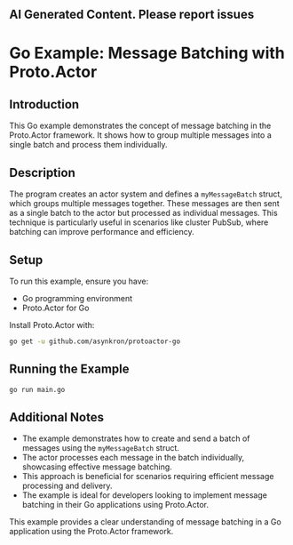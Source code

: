 ## AI Generated Content. Please report issues

# Go Example: Message Batching with Proto.Actor

## Introduction
This Go example demonstrates the concept of message batching in the Proto.Actor framework. It shows how to group multiple messages into a single batch and process them individually.

## Description
The program creates an actor system and defines a `myMessageBatch` struct, which groups multiple messages together. These messages are then sent as a single batch to the actor but processed as individual messages. This technique is particularly useful in scenarios like cluster PubSub, where batching can improve performance and efficiency.

## Setup
To run this example, ensure you have:
- Go programming environment
- Proto.Actor for Go

Install Proto.Actor with:
```bash
go get -u github.com/asynkron/protoactor-go
```

## Running the Example

```bash
go run main.go
```

## Additional Notes
- The example demonstrates how to create and send a batch of messages using the `myMessageBatch` struct.
- The actor processes each message in the batch individually, showcasing effective message batching.
- This approach is beneficial for scenarios requiring efficient message processing and delivery.
- The example is ideal for developers looking to implement message batching in their Go applications using Proto.Actor.

This example provides a clear understanding of message batching in a Go application using the Proto.Actor framework.
